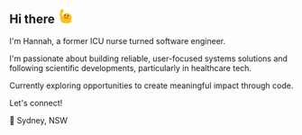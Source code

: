 ## Hi there ![blobwave](./assets/blob_wave_5.gif)

I'm Hannah, a former ICU nurse turned software engineer.

I'm passionate about building reliable, user-focused systems solutions and following scientific developments, particularly in healthcare tech.

Currently exploring opportunities to create meaningful impact through code.

Let's connect!

📍 Sydney, NSW